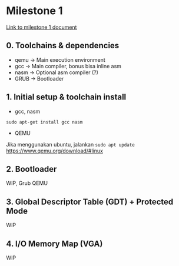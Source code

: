 # Milestone 1
[Link to milestone 1 document](https://docs.google.com/document/d/1ebhX-D_bNafray9C6T8cmgAy8_E58i_uWkngrNWHjr4/edit#)

## 0. Toolchains & dependencies
- qemu -> Main execution environment
- gcc  -> Main compiler, bonus bisa inline asm
- nasm -> Optional asm compiler (?)
- GRUB -> Bootloader


## 1. Initial setup & toolchain install
- gcc, nasm

`sudo apt-get install gcc nasm`

- QEMU

Jika menggunakan ubuntu, jalankan `sudo apt update`
https://www.qemu.org/download/#linux


## 2. Bootloader
WIP, Grub QEMU


## 3. Global Descriptor Table (GDT) + Protected Mode
WIP


## 4. I/O Memory Map (VGA)
WIP
